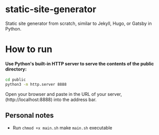 # static-site-generator
Static site generator from scratch, similar to Jekyll, Hugo, or Gatsby in Python.

# How to run

#### Use Python's built-in HTTP server to serve the contents of the public directory:

```bash
cd public
python3 -m http.server 8888
```

Open your browser and paste in the URL of your server, (http://localhost:8888) into the address bar.

## Personal notes

* Run `chmod +x main.sh` make `main.sh` executable